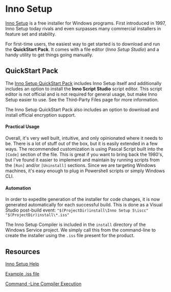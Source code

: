 # Inno Setup
[Inno Setup](http://www.jrsoftware.org/isinfo.php) is a free installer for Windows programs. First introduced in 1997, Inno Setup today 
rivals and even surpasses many commercial 
installers in feature set and stability.

For first-time users, the easiest way to get started is to download and run the **QuickStart Pack**. It comes with a file editor 
(_Inno Setup Studio_) and a handy utility to get things going manually.

## QuickStart Pack
The [Inno Setup QuickStart Pack](http://www.jrsoftware.org/isdl.php#qsp) includes Inno Setup itself and additionally includes an option to
install the **Inno Script Studio** script editor. This script editor is not official and is not required for general usage, but make Inno Setup easier to use. See the Third-Party
Files page for more information.

The Inno Setup QuickStart Pack also includes an option to download and install official encryption support.

#### Practical Usage
Overall, it's very well built, intuitive, and only opinionated where it needs to be. There is a lot of stuff out of the box, but it is 
easily extended in a few ways. The recommended customization is using Pascal Script built into the `[Code]` section of the file. This is 
great if you want to bring back the 1980's, but I've found it easier to implement and maintain by running scripts from the `[Run]` and/or 
`[Uninstall]` sections. Since we are targeting Windows machines, it's easy enough to plug in Powershell scripts or simply Windows CLI.

#### Automation
In order to expedite generation of the installer for code changes, it is now generated automatically for each successful build. This is 
done as a Visual Studio post-build event: `"$(ProjectDir)install\Inno Setup 5\iscc" "$(ProjectDir)install\*.iss"`

The Inno Setup Compiler is included in the `install` directory of the Windows Service project. We simply call this from the command-line to create the installer using the `.iss` file present for the product.

## Resources
[Inno Setup Help](http://www.jrsoftware.org/ishelp/)

[Example .iss file](https://github.com/jrsoftware/issrc/blob/master/Examples/CodeDlg.iss)

[Command -Line Compiler Execution](http://www.jrsoftware.org/ishelp/index.php?topic=compilercmdline)
